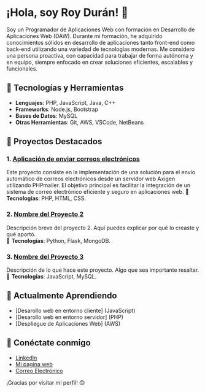 # ¡Hola, soy Roy Durán! 👋

Soy un Programador de Aplicaciones Web con formación en Desarrollo de Aplicaciones Web (DAW). Durante mi formación, he adquirido conocimientos sólidos en desarrollo de aplicaciones tanto front-end como back-end utilizando una variedad de tecnologías modernas. Me considero una persona proactiva, con capacidad para trabajar de forma autónoma y en equipo, siempre enfocado en crear soluciones eficientes, escalables y funcionales.

## 🔧 Tecnologías y Herramientas

- **Lenguajes**: PHP, JavaScript, Java, C++
- **Frameworks**: Node.js, Bootstrap
- **Bases de Datos**: MySQL
- **Otras Herramientas**: Git, AWS, VSCode, NetBeans

## 🚀 Proyectos Destacados

### 1. [Aplicación de enviar correos electrónicos](https://github.com/tu_usuario/nombre-del-repositorio-1)
Este proyecto consiste en la implementación de una solución para el envío automático de correos electrónicos desde un servidor web Axigen utilizando PHPmailer. El objetivo principal es facilitar la integración de un sistema de correo electrónico eficiente y seguro en aplicaciones web. 
🔧 **Tecnologías**: PHP, HTML, CSS.

### 2. [Nombre del Proyecto 2](https://github.com/tu_usuario/nombre-del-repositorio-2)
Descripción breve del proyecto 2. Aquí puedes explicar por qué lo creaste y qué aportó.  
🔧 **Tecnologías**: Python, Flask, MongoDB.

### 3. [Nombre del Proyecto 3](https://github.com/tu_usuario/nombre-del-repositorio-3)
Descripción de lo que hace este proyecto. Algo que sea importante resaltar.  
🔧 **Tecnologías**: JavaScript, MySQL.

## 🌱 Actualmente Aprendiendo

- [Desarollo web en entorno cliente] (JavaScript)
- [Desarollo web en entorno servidor] (PHP) 
- [Despliegue de Aplicaciones Web] (AWS)

## 💬 Conéctate conmigo

- [LinkedIn](https://www.linkedin.com/in/roy-duran/)
- [Mi pagina web](http://www.ocptech.es/)
- [Correo Electrónico](gcduranroldan@gmail.com)

¡Gracias por visitar mi perfil! 😊

